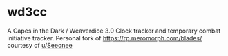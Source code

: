 # wd3cc
A Capes in the Dark / Weaverdice 3.0 Clock tracker and temporary combat initiative tracker.
Personal fork of https://rp.meromorph.com/blades/ courtesy of [u/Seeonee](https://new.reddit.com/user/Seeonee/)
